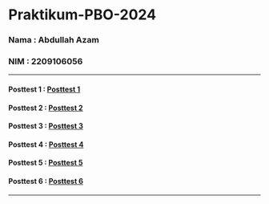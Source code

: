 # Praktikum-PBO-2024
### Nama : Abdullah Azam
### NIM  : 2209106056
---
#### Posttest 1 : [Posttest 1](https://github.com/azamkan/Praktikum-PBO-2024/tree/main/Posttest-1)
#### Posttest 2 : [Posttest 2](https://github.com/azamkan/Praktikum-PBO-2024/tree/main/Posttest-2)
#### Posttest 3 : [Posttest 3](https://github.com/azamkan/Praktikum-PBO-2024/tree/main/Posttest-3)
#### Posttest 4 : [Posttest 4](https://github.com/azamkan/Praktikum-PBO-2024/tree/main/Posttest-4)
#### Posttest 5 : [Posttest 5](https://github.com/azamkan/Praktikum-PBO-2024/tree/main/Posttest-5)
#### Posttest 6 : [Posttest 6](https://github.com/azamkan/Praktikum-PBO-2024/tree/main/Posttest-6)

---